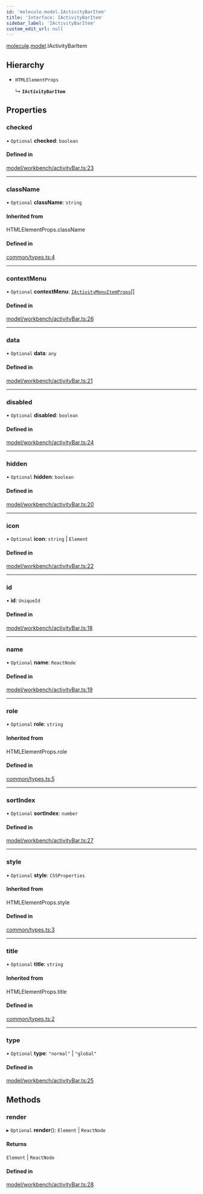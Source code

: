 ```yaml
---
id: 'molecule.model.IActivityBarItem'
title: 'Interface: IActivityBarItem'
sidebar_label: 'IActivityBarItem'
custom_edit_url: null
---
```


[molecule](../namespaces/molecule).[model](../namespaces/molecule.model).IActivityBarItem

## Hierarchy

-   `HTMLElementProps`

    ↳ **`IActivityBarItem`**

## Properties

### checked

• `Optional` **checked**: `boolean`

#### Defined in

[model/workbench/activityBar.ts:23](https://github.com/DTStack/molecule/blob/927b7d39/src/model/workbench/activityBar.ts#L23)

---

### className

• `Optional` **className**: `string`

#### Inherited from

HTMLElementProps.className

#### Defined in

[common/types.ts:4](https://github.com/DTStack/molecule/blob/927b7d39/src/common/types.ts#L4)

---

### contextMenu

• `Optional` **contextMenu**: [`IActivityMenuItemProps`](molecule.model.IActivityMenuItemProps)[]

#### Defined in

[model/workbench/activityBar.ts:26](https://github.com/DTStack/molecule/blob/927b7d39/src/model/workbench/activityBar.ts#L26)

---

### data

• `Optional` **data**: `any`

#### Defined in

[model/workbench/activityBar.ts:21](https://github.com/DTStack/molecule/blob/927b7d39/src/model/workbench/activityBar.ts#L21)

---

### disabled

• `Optional` **disabled**: `boolean`

#### Defined in

[model/workbench/activityBar.ts:24](https://github.com/DTStack/molecule/blob/927b7d39/src/model/workbench/activityBar.ts#L24)

---

### hidden

• `Optional` **hidden**: `boolean`

#### Defined in

[model/workbench/activityBar.ts:20](https://github.com/DTStack/molecule/blob/927b7d39/src/model/workbench/activityBar.ts#L20)

---

### icon

• `Optional` **icon**: `string` \| `Element`

#### Defined in

[model/workbench/activityBar.ts:22](https://github.com/DTStack/molecule/blob/927b7d39/src/model/workbench/activityBar.ts#L22)

---

### id

• **id**: `UniqueId`

#### Defined in

[model/workbench/activityBar.ts:18](https://github.com/DTStack/molecule/blob/927b7d39/src/model/workbench/activityBar.ts#L18)

---

### name

• `Optional` **name**: `ReactNode`

#### Defined in

[model/workbench/activityBar.ts:19](https://github.com/DTStack/molecule/blob/927b7d39/src/model/workbench/activityBar.ts#L19)

---

### role

• `Optional` **role**: `string`

#### Inherited from

HTMLElementProps.role

#### Defined in

[common/types.ts:5](https://github.com/DTStack/molecule/blob/927b7d39/src/common/types.ts#L5)

---

### sortIndex

• `Optional` **sortIndex**: `number`

#### Defined in

[model/workbench/activityBar.ts:27](https://github.com/DTStack/molecule/blob/927b7d39/src/model/workbench/activityBar.ts#L27)

---

### style

• `Optional` **style**: `CSSProperties`

#### Inherited from

HTMLElementProps.style

#### Defined in

[common/types.ts:3](https://github.com/DTStack/molecule/blob/927b7d39/src/common/types.ts#L3)

---

### title

• `Optional` **title**: `string`

#### Inherited from

HTMLElementProps.title

#### Defined in

[common/types.ts:2](https://github.com/DTStack/molecule/blob/927b7d39/src/common/types.ts#L2)

---

### type

• `Optional` **type**: `"normal"` \| `"global"`

#### Defined in

[model/workbench/activityBar.ts:25](https://github.com/DTStack/molecule/blob/927b7d39/src/model/workbench/activityBar.ts#L25)

## Methods

### render

▸ `Optional` **render**(): `Element` \| `ReactNode`

#### Returns

`Element` \| `ReactNode`

#### Defined in

[model/workbench/activityBar.ts:28](https://github.com/DTStack/molecule/blob/927b7d39/src/model/workbench/activityBar.ts#L28)
